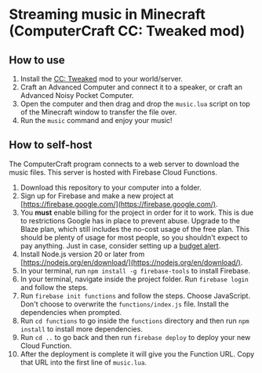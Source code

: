 # Streaming music in Minecraft (ComputerCraft CC: Tweaked mod)

## How to use

1. Install the [CC: Tweaked](https://tweaked.cc/) mod to your world/server.
2. Craft an Advanced Computer and connect it to a speaker, or craft an Advanced Noisy Pocket Computer.
3. Open the computer and then drag and drop the `music.lua` script on top of the Minecraft window to transfer the file over.
4. Run the `music` command and enjoy your music!

## How to self-host

The ComputerCraft program connects to a web server to download the music files. This server is hosted with Firebase Cloud Functions.

1. Download this repository to your computer into a folder.
2. Sign up for Firebase and make a new project at [https://firebase.google.com/](https://firebase.google.com/).
3. You **must** enable billing for the project in order for it to work. This is due to restrictions Google has in place to prevent abuse. Upgrade to the Blaze plan, which still includes the no-cost usage of the free plan. This should be plenty of usage for most people, so you shouldn't expect to pay anything. Just in case, consider setting up a [budget alert](https://firebase.google.com/docs/projects/billing/avoid-surprise-bills).
4. Install Node.js version 20 or later from [https://nodejs.org/en/download/](https://nodejs.org/en/download/).
5. In your terminal, run `npm install -g firebase-tools` to install Firebase.
6. In your terminal, navigate inside the project folder. Run `firebase login` and follow the steps.
7. Run `firebase init functions` and follow the steps. Choose JavaScript. Don't choose to overwrite the `functions/index.js` file. Install the dependencies when prompted.
8. Run `cd functions` to go inside the `functions` directory and then run `npm install` to install more dependencies.
9. Run `cd ..` to go back and then run `firebase deploy` to deploy your new Cloud Function.
10. After the deployment is complete it will give you the Function URL. Copy that URL into the first line of `music.lua`.
